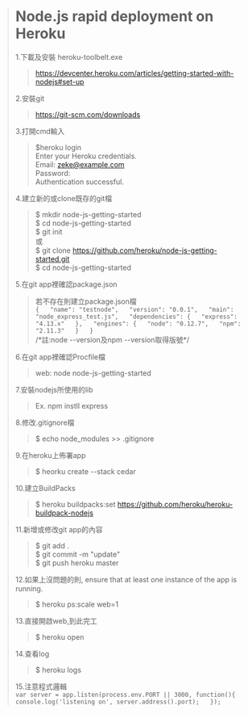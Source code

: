 >Node.js rapid deployment on Heroku
>=================================  
>1.下載及安裝 heroku-toolbelt.exe    
>>  https://devcenter.heroku.com/articles/getting-started-with-nodejs#set-up  
>    
>2.安裝git  
>>  https://git-scm.com/downloads  
>    
>3.打開cmd輸入  
>>  $heroku login  
>>  Enter your Heroku credentials.  
>>  Email: zeke@example.com  
>>  Password:  
>>  Authentication successful.  
>    
>4.建立新的或clone既存的git檔  
>>  $ mkdir node-js-getting-started  
>>  $ cd node-js-getting-started  
>>  $ git init  
>>  或  
>>  $ git clone https://github.com/heroku/node-js-getting-started.git  
>>  $ cd node-js-getting-started  
>    
>5.在git app裡確認package.json  
>>  若不存在則建立package.json檔  
  ``{  
    "name": "testnode",  
    "version": "0.0.1",  
    "main": "node_express_test.js",  
    "dependencies": {  
        "express": "4.13.x"  
    },  
    "engines": {  
        "node": "0.12.7",  
        "npm": "2.11.3"  
    }  
  }``  
>>  /\*註:node --version及npm --version取得版號\*/  
>    
>6.在git app裡確認Procfile檔  
>>  web: node node-js-getting-started  
>    
>7.安裝nodejs所使用的lib  
>>  Ex. npm instll express  
>    
>8.修改.gitignore檔  
>>  $ echo node_modules >> .gitignore  
>    
>9.在heroku上佈署app  
>>  $ heorku create --stack cedar  
>    
>10.建立BuildPacks  
>>  $ heroku buildpacks:set https://github.com/heroku/heroku-buildpack-nodejs  
>    
>11.新增或修改git app的內容  
>>  $ git add .  
>>  $ git commit -m "update"  
>>  $ git push heroku master  
>>    
>12.如果上沒問題的則, ensure that at least one instance of the app is running.  
>>  $ heroku ps:scale web=1  
>    
>13.直接開啟web,到此完工  
>>  $ heroku open  
>    
>14.查看log  
>>  $ heroku logs  
>    
>15.注意程式邏輯  
  ``var server = app.listen(process.env.PORT || 3000, function(){  
    console.log('listening on', server.address().port);  
  });``  
  
